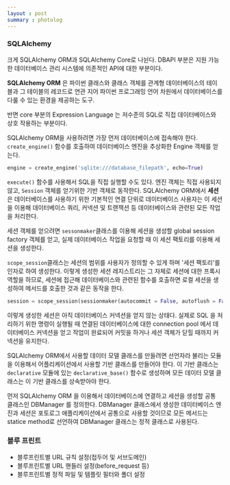 ```yaml
---
layout : post
summary : photolog
---
```


### SQLAlchemy

크게 SQLAlchemy ORM과 SQLAlchemy Core로 나뉜다. DBAPI 부분은 지원 가능한 데이터베이스 관리 시스템에 의존적인 API에 대한
부분이다.

**SQLAlchemy ORM** 은 파이썬 클래스와 클래스 객체를 관계형 데이터베이스의 테이블과 그 테이블의 레코드로 연관 지어 파이썬
프로그래밍 언어 차원에서 데이터베이스를 다룰 수 있는 환경을 제공하는 도구.

반면 core 부분의 Expression Language 는 저수준의 SQL로 직접 데이터베이스와 상호 작용하는 부분이다.

SQLAlchemy ORM을 사용하려면 가장 먼저 데이터베이스에 접속해야 한다. `create_engine()` 함수를 호출하여 데이터베이스
엔진을 추상화한 Engine 객체를 얻는다.

```python
engine = create_engine('sqlite:///database_filepath', echo=True)
```

`execute()` 함수를 사용해서 SQL을 직접 실행할 수도 있다. 엔진 객체는 직접 사용되지 않고, `Session` 객체를 얻기위한 기반
객체로 동작한다. SQLAlchemy ORM에서 **세션**은 데이터베이스를 사용하기 위한 기본적인 연결 단위로 데이터베이스 사용자는
이 세션을 이용해 데이터베이스 쿼리, 커넥션 및 트랜잭션 등 데이터베이스와 관련된 모든 작업을 처리한다.

세션 객체를 얻으려면 `sessonmaker`클래스를 이용해 세션을 생성할 global session factory 객체를 얻고, 실제 데이터베이스
작업을 요청할 때 이 세션 팩토리를 이용해 세션을 생성한다.

`scope_session`클래스는 세션의 범위를 사용자가 정의할 수 있게 하며 '세션 팩토리'를 인자로 하여 생성한다. 이렇게 생성한
세션 레지스트리는 그 자체로 세션에 대한 프록시 역할을 하므로, 세션에 접근해 데이터베이스와 관련된 함수를 호출하면 로컬
세션을 생성하여 메서드를 호출한 것과 같은 동작을 한다.

```python
session = scope_session(sessionmaker(autocommit = False, autoflush = False, bind = engine ))
```

이렇게 생성한 세션은 아직 데이터베이스 커넥션을 얻지 않는 상태다. 실제로 SQL 을 처리하기 위한 명령이 실행될 때 연결된
데이터베이스에 대한 connection pool 에서 데이터베이스 커넥션을 얻고 작업이 완료되어 커밋을 하거나 세션 객체가 닫힐
때까지 커넥션을 유지한다.

SQLAlchemy ORM에서 사용할 데이터 모델 클래스를 만들려면 선언자라 불리는 모듈을 이용해서 어플리케이션에서 사용할 기반
클래스를 만들어야 한다. 이 기반 클래스는 `declarative` 모듈에 있는 `declarative_base()` 함수로 생성하며 모든 데이터 모델
클래스는 이 기반 클래스를 상속받아야 한다.

먼저 SQLAlchemy ORM 을 이용해서 데이터베이스에 연결하고 세션을 생성할 공통 클래스인 DBManager 를 정의한다. DBManager
클래스에서 생성한 데이터베이스 엔진과 세션은 포토로그 애플리케이션에서 공통으로 사용할 것이므로 모든 메서드는 statice
method로 선언하여 DBManager 클래스는 정적 클래스로 사용된다.

### 블루 프린트
- 블루프린트별 URL 규칙 설정(접두어 및 서브도메인)
- 블루프린트별 URL 핸들러 설정(before_request 등)
- 블루프린트별 정적 파일 및 템플릿 필터와 폴더 설정


